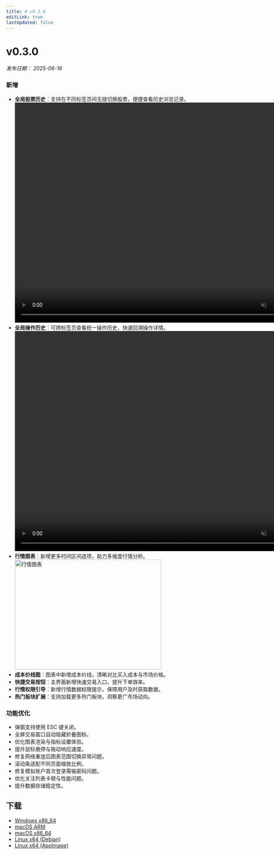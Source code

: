 ```yaml
---
title: # v0.3.0
editLink: true
lastUpdated: false
---
```


# v0.3.0 

_发布日期： 2025-06-16_

### 新增

- **全局股票历史**：支持在不同标签页间无缝切换股票，便捷查看历史浏览记录。
  <video src="https://assets.lbctrl.com/uploads/ecf499a3-1c96-43be-8d28-1377ab643c70/global_counter_history.mp4" width="800px" height="600px" autoplay muted loop>
  </video>
- **全局操作历史**：可跨标签页查看统一操作历史，快速回溯操作详情。
  <video src="https://assets.lbctrl.com/uploads/d7513e89-96bd-4d32-8005-e5e11a156896/global_navgation.mp4" width="800px" height="600px" autoplay muted loop>
  </video>
- **行情图表**：新增更多时间区间选项，助力多维度行情分析。
  <img src="https://assets.lbctrl.com/uploads/b6be76b4-c99c-45a0-9fcb-1565ea6261eb/scr-20250605-qfcn.png" alt="行情图表" width="400" height="300">
- **成本价线图**：图表中新增成本价线，清晰对比买入成本与市场价格。
- **快捷交易按钮**：主界面新增快速交易入口，提升下单效率。
- **行情权限引导**：新增行情数据权限提示，保障用户及时获取数据。
- **热门板块扩展**：支持加载更多热门板块，洞察更广市场动向。

### 功能优化

- 弹窗支持使用 ESC 键关闭。
- 全屏交易窗口自动隐藏折叠图标。
- 优化图表渲染与指标设置体验。
- 提升鼠标悬停与拖动响应速度。
- 修复网络重连后图表范围切换异常问题。
- 滚动条适配不同页面缩放比例。
- 修复模拟账户首次登录需输密码问题。
- 优化关注列表卡顿与性能问题。
- 提升数据存储稳定性。

## 下载

- [Windows x86_64](https://assets.lbkrs.com/github/release/longbridge-desktop/stable/longbridge-v0.3.0-windows-x86_64.exe)
- [macOS ARM](https://assets.lbkrs.com/github/release/longbridge-desktop/stable/longbridge-v0.3.0-macos-aarch64.dmg)
- [macOS x86_64](https://assets.lbkrs.com/github/release/longbridge-desktop/stable/longbridge-v0.3.0-macos-x86_64.dmg)
- [Linux x64 (Debian)](https://assets.lbkrs.com/github/release/longbridge-desktop/stable/longbridge-v0.3.0-linux-x86_64.deb)
- [Linux x64 (AppImage)](https://assets.lbkrs.com/github/release/longbridge-desktop/stable/longbridge-v0.3.0-linux-x86_64.AppImage)